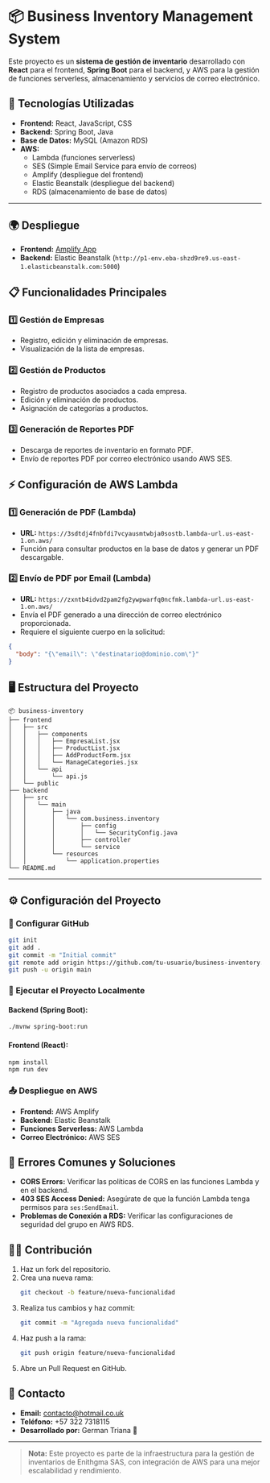 # 📦 Business Inventory Management System

Este proyecto es un **sistema de gestión de inventario** desarrollado con **React** para el frontend, **Spring Boot** para el backend, y AWS para la gestión de funciones serverless, almacenamiento y servicios de correo electrónico.

## 🚀 Tecnologías Utilizadas

- **Frontend:** React, JavaScript, CSS
- **Backend:** Spring Boot, Java
- **Base de Datos:** MySQL (Amazon RDS)
- **AWS:**
  - Lambda (funciones serverless)
  - SES (Simple Email Service para envío de correos)
  - Amplify (despliegue del frontend)
  - Elastic Beanstalk (despliegue del backend)
  - RDS (almacenamiento de base de datos)

---

## 🌍 Despliegue

- **Frontend:** [Amplify App](https://staging.d1yvaa9860vy7f.amplifyapp.com/)
- **Backend:** Elastic Beanstalk (`http://p1-env.eba-shzd9re9.us-east-1.elasticbeanstalk.com:5000`)


## 📋 Funcionalidades Principales

### 1️⃣ Gestión de Empresas
- Registro, edición y eliminación de empresas.
- Visualización de la lista de empresas.

### 2️⃣ Gestión de Productos
- Registro de productos asociados a cada empresa.
- Edición y eliminación de productos.
- Asignación de categorías a productos.

### 3️⃣ Generación de Reportes PDF
- Descarga de reportes de inventario en formato PDF.
- Envío de reportes PDF por correo electrónico usando AWS SES.


## ⚡ Configuración de AWS Lambda

### 1️⃣ **Generación de PDF (Lambda)**
- **URL:** `https://3sdtdj4fnbfdi7vcyausmtwbja0sostb.lambda-url.us-east-1.on.aws/`
- Función para consultar productos en la base de datos y generar un PDF descargable.

### 2️⃣ **Envío de PDF por Email (Lambda)**
- **URL:** `https://zxntb4idvd2pam2fg2ywpwarfq0ncfmk.lambda-url.us-east-1.on.aws/`
- Envía el PDF generado a una dirección de correo electrónico proporcionada.
- Requiere el siguiente cuerpo en la solicitud:

```json
{
  "body": "{\"email\": \"destinatario@dominio.com\"}"
}
```

## 🖥️ Estructura del Proyecto

```
📦 business-inventory
├── frontend
│   ├── src
│   │   ├── components
│   │   │   ├── EmpresaList.jsx
│   │   │   ├── ProductList.jsx
│   │   │   ├── AddProductForm.jsx
│   │   │   └── ManageCategories.jsx
│   │   └── api
│   │       └── api.js
│   └── public
├── backend
│   ├── src
│   │   └── main
│   │       ├── java
│   │       │   └── com.business.inventory
│   │       │       ├── config
│   │       │       │   └── SecurityConfig.java
│   │       │       ├── controller
│   │       │       └── service
│   │       └── resources
│   │           └── application.properties
└── README.md
```

---

## ⚙️ Configuración del Proyecto

### 🔑 Configurar GitHub

```bash
git init
git add .
git commit -m "Initial commit"
git remote add origin https://github.com/tu-usuario/business-inventory.git
git push -u origin main
```

### 🧪 Ejecutar el Proyecto Localmente

#### Backend (Spring Boot):
```bash
./mvnw spring-boot:run
```

#### Frontend (React):
```bash
npm install
npm run dev
```


### 📤 Despliegue en AWS

- **Frontend:** AWS Amplify
- **Backend:** Elastic Beanstalk
- **Funciones Serverless:** AWS Lambda
- **Correo Electrónico:** AWS SES


## 🚨 Errores Comunes y Soluciones

- **CORS Errors:** Verificar las políticas de CORS en las funciones Lambda y en el backend.
- **403 SES Access Denied:** Asegúrate de que la función Lambda tenga permisos para `ses:SendEmail`.
- **Problemas de Conexión a RDS:** Verificar las configuraciones de seguridad del grupo en AWS RDS.


## 👩‍💻 Contribución

1. Haz un fork del repositorio.
2. Crea una nueva rama:
   ```bash
   git checkout -b feature/nueva-funcionalidad
   ```
3. Realiza tus cambios y haz commit:
   ```bash
   git commit -m "Agregada nueva funcionalidad"
   ```
4. Haz push a la rama:
   ```bash
   git push origin feature/nueva-funcionalidad
   ```
5. Abre un Pull Request en GitHub.


## 📧 Contacto

- **Email:** contacto@hotmail.co.uk
- **Teléfono:** +57 322 7318115
- **Desarrollado por:** German Triana 🚀


---

> **Nota:** Este proyecto es parte de la infraestructura para la gestión de inventarios de Enithgma SAS, con integración de AWS para una mejor escalabilidad y rendimiento.
